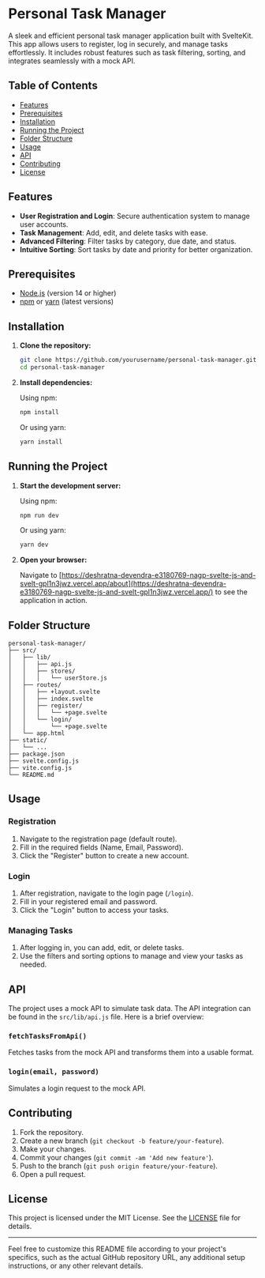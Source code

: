 # Personal Task Manager

A sleek and efficient personal task manager application built with SvelteKit. This app allows users to register, log in securely, and manage tasks effortlessly. It includes robust features such as task filtering, sorting, and integrates seamlessly with a mock API.

## Table of Contents

- [Features](#features)
- [Prerequisites](#prerequisites)
- [Installation](#installation)
- [Running the Project](#running-the-project)
- [Folder Structure](#folder-structure)
- [Usage](#usage)
- [API](#api)
- [Contributing](#contributing)
- [License](#license)

## Features

- **User Registration and Login**: Secure authentication system to manage user accounts.
- **Task Management**: Add, edit, and delete tasks with ease.
- **Advanced Filtering**: Filter tasks by category, due date, and status.
- **Intuitive Sorting**: Sort tasks by date and priority for better organization.

## Prerequisites

- [Node.js](https://nodejs.org/) (version 14 or higher)
- [npm](https://npmjs.com/) or [yarn](https://yarnpkg.com/) (latest versions)

## Installation

1. **Clone the repository:**

   ```bash
   git clone https://github.com/yourusername/personal-task-manager.git
   cd personal-task-manager
   ```

2. **Install dependencies:**

   Using npm:

   ```bash
   npm install
   ```

   Or using yarn:

   ```bash
   yarn install
   ```

## Running the Project

1. **Start the development server:**

   Using npm:

   ```bash
   npm run dev
   ```

   Or using yarn:

   ```bash
   yarn dev
   ```

2. **Open your browser:**

   Navigate to [https://deshratna-devendra-e3180769-nagp-svelte-js-and-svelt-gpl1n3jwz.vercel.app/about](https://deshratna-devendra-e3180769-nagp-svelte-js-and-svelt-gpl1n3jwz.vercel.app/) to see the application in action.

## Folder Structure

```plaintext
personal-task-manager/
├── src/
│   ├── lib/
│   │   ├── api.js
│   │   ├── stores/
│   │   │   └── userStore.js
│   ├── routes/
│   │   ├── +layout.svelte
│   │   ├── index.svelte
│   │   ├── register/
│   │   │   └── +page.svelte
│   │   └── login/
│   │       └── +page.svelte
│   └── app.html
├── static/
│   └── ...
├── package.json
├── svelte.config.js
├── vite.config.js
└── README.md
```

## Usage

### Registration

1. Navigate to the registration page (default route).
2. Fill in the required fields (Name, Email, Password).
3. Click the "Register" button to create a new account.

### Login

1. After registration, navigate to the login page (`/login`).
2. Fill in your registered email and password.
3. Click the "Login" button to access your tasks.

### Managing Tasks

1. After logging in, you can add, edit, or delete tasks.
2. Use the filters and sorting options to manage and view your tasks as needed.

## API

The project uses a mock API to simulate task data. The API integration can be found in the `src/lib/api.js` file. Here is a brief overview:

### `fetchTasksFromApi()`

Fetches tasks from the mock API and transforms them into a usable format.

### `login(email, password)`

Simulates a login request to the mock API.

## Contributing

1. Fork the repository.
2. Create a new branch (`git checkout -b feature/your-feature`).
3. Make your changes.
4. Commit your changes (`git commit -am 'Add new feature'`).
5. Push to the branch (`git push origin feature/your-feature`).
6. Open a pull request.

## License

This project is licensed under the MIT License. See the [LICENSE](LICENSE) file for details.

---

Feel free to customize this README file according to your project's specifics, such as the actual GitHub repository URL, any additional setup instructions, or any other relevant details.
